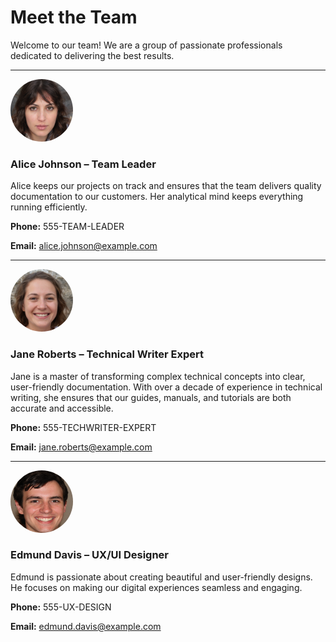 # Meet the Team

Welcome to our team! We are a group of passionate professionals dedicated to delivering the best results.  

---

<img src="../assets/images/woman_1.jpeg" alt="Alice Johnson" width="100" height="100" style="border-radius: 50%;">

### Alice Johnson – Team Leader

Alice keeps our projects on track and ensures that the team delivers quality documentation to our customers. Her analytical mind keeps everything running efficiently.

**Phone:** 555-TEAM-LEADER

**Email:** alice.johnson@example.com

---

<img src="../assets/images/woman_2.jpeg" alt="Alice Johnson" width="100" height="100" style="border-radius: 50%;">

### Jane Roberts – Technical Writer Expert  
Jane is a master of transforming complex technical concepts into clear, user-friendly documentation. With over a decade of experience in technical writing, she ensures that our guides, manuals, and tutorials are both accurate and accessible. 

**Phone:** 555-TECHWRITER-EXPERT

**Email:** jane.roberts@example.com

---

<img src="../assets/images/man_4.png" alt="Alice Johnson" width="100" height="100" style="border-radius: 50%;">

### Edmund Davis – UX/UI Designer

Edmund is passionate about creating beautiful and user-friendly designs. He focuses on making our digital experiences seamless and engaging.

**Phone:** 555-UX-DESIGN

**Email:** edmund.davis@example.com